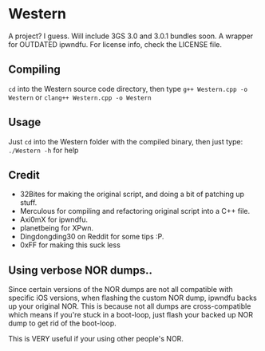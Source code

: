 # Western
A project? I guess. Will include 3GS 3.0 and 3.0.1 bundles soon.
A wrapper for OUTDATED ipwndfu.
For license info, check the LICENSE file.

## Compiling

`cd` into the Western source code directory, then type `g++ Western.cpp -o Western` or `clang++ Western.cpp -o Western`

## Usage

Just `cd` into the Western folder with the compiled binary, then just type:  `./Western -h` for help

## Credit
* 32Bites for making the original script, and doing a bit of patching up stuff.
* Merculous for compiling and refactoring original script into a C++ file.
* Axi0mX for ipwndfu.
* planetbeing for XPwn.
* Dingdongding30 on Reddit for some tips :P.
* 0xFF for making this suck less

## Using verbose NOR dumps..

Since certain versions of the NOR dumps are not all compatible with specific iOS versions, when flashing the custom NOR dump, ipwndfu backs up your original NOR.
This is because not all dumps are cross-compatible which means if you're stuck in a boot-loop, just flash your backed up NOR dump to get rid of the boot-loop.

This is VERY useful if your using other people's NOR.
